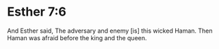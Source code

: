 # Esther 7:6

And Esther said, The adversary and enemy [is] this wicked Haman. Then Haman was afraid before the king and the queen.